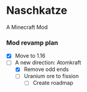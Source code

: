 ﻿# Naschkatze
A Minecraft Mod

### Mod revamp plan
- [x] Move to 1.16
- [ ] A new direction: Atomkraft
  - [x] Remove odd ends
  - [ ] Uranium ore to fission
    - [ ] Create roadmap
